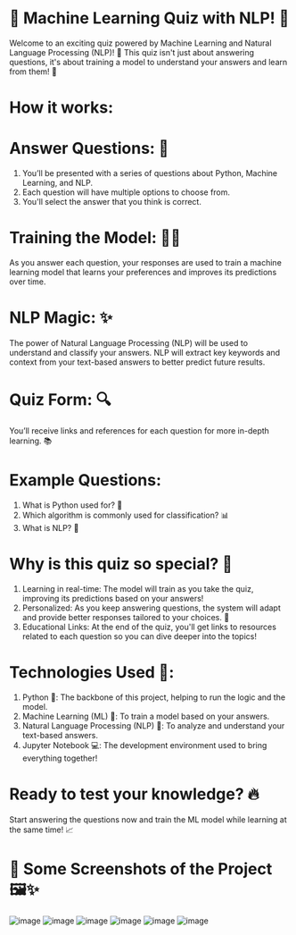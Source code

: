 # 🤖 Machine Learning Quiz with NLP! 🧠
Welcome to an exciting quiz powered by Machine Learning and Natural Language Processing (NLP)! 🚀 This quiz isn't just about answering questions, it's about training a model to understand your answers and learn from them! 🌟

# How it works:
# Answer Questions: 📝
1. You’ll be presented with a series of questions about Python, Machine Learning, and NLP.
2. Each question will have multiple options to choose from.
3. You'll select the answer that you think is correct.

# Training the Model: 🏋️‍♀️
As you answer each question, your responses are used to train a machine learning model that learns your preferences and improves its predictions over time.

# NLP Magic: ✨
The power of Natural Language Processing (NLP) will be used to understand and classify your answers.
NLP will extract key keywords and context from your text-based answers to better predict future results.

# Quiz Form: 🔍
You’ll receive links and references for each question for more in-depth learning. 📚

# Example Questions:
1. What is Python used for? 🐍
2. Which algorithm is commonly used for classification? 📊
3. What is NLP? 🧠

# Why is this quiz so special? 🌟
1. Learning in real-time: The model will train as you take the quiz, improving its predictions based on your answers!
2. Personalized: As you keep answering questions, the system will adapt and provide better responses tailored to your choices. 🤩
3. Educational Links: At the end of the quiz, you'll get links to resources related to each question so you can dive deeper into the topics!

# Technologies Used 🔧:
1. Python 🐍: The backbone of this project, helping to run the logic and the model.
2. Machine Learning (ML) 🤖: To train a model based on your answers.
3. Natural Language Processing (NLP) 🧠: To analyze and understand your text-based answers.
4. Jupyter Notebook 💻: The development environment used to bring everything together!

# Ready to test your knowledge? 🔥
Start answering the questions now and train the ML model while learning at the same time! 📈

# 📸 Some Screenshots of the Project 🖼️✨
![image](https://github.com/user-attachments/assets/93119bbc-6ab9-441f-9aa8-a50ee0d187d8)
![image](https://github.com/user-attachments/assets/9e1025df-18bc-4a7b-8382-7e852d54e413)
![image](https://github.com/user-attachments/assets/d24c54b7-c6b6-4e69-a395-a36b9ff873d7)
![image](https://github.com/user-attachments/assets/e69bd4d7-c027-4351-9fb5-3c9c81bbeff7)
![image](https://github.com/user-attachments/assets/b2ee2e18-70da-48d9-96fb-dbeb835d2280)
![image](https://github.com/user-attachments/assets/05d40cc3-f0db-4321-8a2c-d8dc20e456be)
